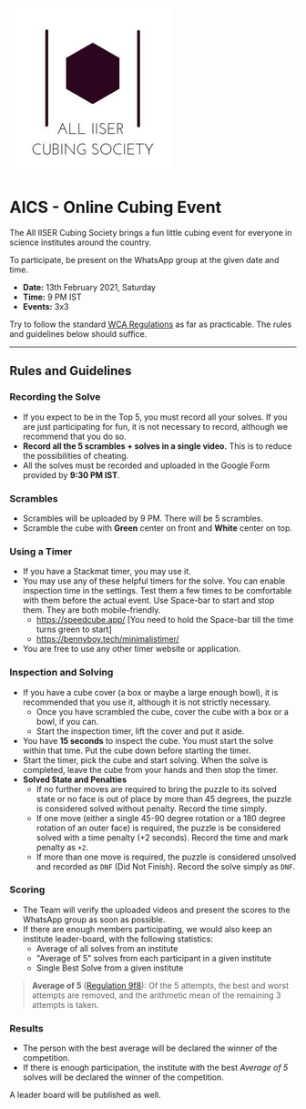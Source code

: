 <img src="Logos/AICS-Logo-Light-Cropped.jpeg"  />

# AICS - Online Cubing Event



The All IISER Cubing Society brings a fun little cubing event for everyone in science institutes around the country.

To participate, be present on the WhatsApp group at the given date and time.

- **Date:** 13th February 2021, Saturday
- **Time:** 9 PM IST
- **Events:** 3x3

Try to follow the standard [WCA Regulations](https://www.worldcubeassociation.org/regulations/) as far as practicable. The rules and guidelines below should suffice.

---

## Rules and Guidelines



### Recording the Solve

- If you expect to be in the Top 5, you must record all your solves. If you are just participating for fun, it is not necessary to record, although we recommend that you do so. 
- **Record all the 5 scrambles + solves in a single video.** This is to reduce the possibilities of cheating. 
- All the solves must be recorded and uploaded in the Google Form provided by **9:30 PM IST**. 



### Scrambles

- Scrambles will be uploaded by 9 PM. There will be 5 scrambles.
- Scramble the cube with **Green** center on front and **White** center on top. 



### Using a Timer

- If you have a Stackmat timer, you may use it.
- You may use any of these helpful timers for the solve. You can enable inspection time in the settings. Test them a few times to be comfortable with them before the actual event. Use Space-bar to start and stop them. They are both mobile-friendly.
  - https://speedcube.app/ [You need to hold the Space-bar till the time turns green to start]
  - https://bennyboy.tech/minimalistimer/
- You are free to use any other timer website or application. 



### Inspection and Solving

- If you have a cube cover (a box or maybe a large enough bowl), it is recommended that you use it, although it is not strictly necessary.
  - Once you have scrambled the cube, cover the cube with a box or a bowl, if you can.
  - Start the inspection timer, lift the cover and put it aside. 
- You have **15 seconds** to inspect the cube. You must start the solve within that time. Put the cube down before starting the timer.
- Start the timer, pick the cube and start solving. When the solve is completed, leave the cube from your hands and then stop the timer.
- **Solved State and Penalties**
  - If no further moves are required to bring the puzzle to its solved state or no face is out of place by more than 45 degrees, the puzzle is considered solved without penalty. Record the time simply.
  - If one move (either a single 45-90 degree rotation or a 180 degree rotation of an outer face) is required, the puzzle is be considered solved with a time penalty (+2 seconds). Record the time and mark penalty as `+2`.
  - If more than one move is required, the puzzle is considered unsolved and recorded as `DNF` (Did Not Finish). Record the solve simply as `DNF`.



### Scoring

- The Team will verify the uploaded videos and present the scores to the WhatsApp group as soon as possible.
- If there are enough members participating, we would also keep an institute leader-board, with the following statistics:
  - Average of all solves from an institute
  - "Average of 5" solves from each participant in a given institute
  - Single Best Solve from a given institute 



> **Average of 5** ([Regulation 9f8](https://www.worldcubeassociation.org/regulations/#9f8)): Of the 5 attempts, the best and worst attempts are removed, and the arithmetic mean of the remaining 3 attempts is taken.



### Results

- The person with the best average will be declared the winner of the competition.
- If there is enough participation, the institute with the best *Average of 5* solves will be declared the winner of the competition.

A leader board will be published as well.
